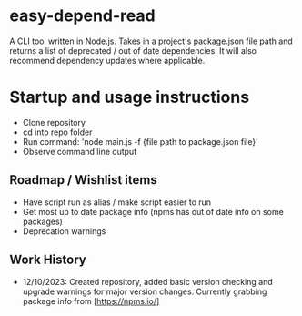 # easy-depend-read
A CLI tool written in Node.js. Takes in a project's package.json file path and returns a list of deprecated / out of date dependencies. It will also recommend dependency updates where applicable. 

# Startup and usage instructions

- Clone repository
- cd into repo folder
- Run command: 'node main.js -f {file path to package.json file}'
- Observe command line output

## Roadmap / Wishlist items

- Have script run as alias / make script easier to run
- Get most up to date package info (npms has out of date info on some packages)
- Deprecation warnings

## Work History

- 12/10/2023: Created repository, added basic version checking and upgrade warnings for major version changes. Currently grabbing package info from [https://npms.io/]
